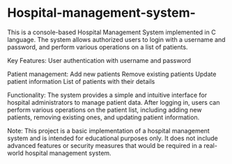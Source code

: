 # Hospital-management-system-
This is a console-based Hospital Management System implemented in C language. The system allows authorized users to login with a username and password, and perform various operations on a list of patients.

Key Features:
User authentication with username and password

Patient management:
Add new patients
Remove existing patients
Update patient information
List of patients with their details

Functionality:
The system provides a simple and intuitive interface for hospital administrators to manage patient data. After logging in, users can perform various operations on the patient list, including adding new patients, removing existing ones, and updating patient information.

Note: This project is a basic implementation of a hospital management system and is intended for educational purposes only. It does not include advanced features or security measures that would be required in a real-world hospital management system.
